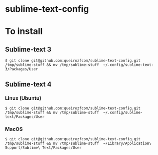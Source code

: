 # sublime-text-config

# To install

## Sublime-text 3

```
$ git clone git@github.com:queirozfcom/sublime-text-config.git /tmp/sublime-stuff && mv /tmp/sublime-stuff  ~/.config/sublime-text-3/Packages/User
```

## Sublime-text 4 

### Linux (Ubuntu)

```
$ git clone git@github.com:queirozfcom/sublime-text-config.git /tmp/sublime-stuff && mv /tmp/sublime-stuff  ~/.config/sublime-text/Packages/User
```

### MacOS

```
$ git clone git@github.com:queirozfcom/sublime-text-config.git /tmp/sublime-stuff && mv /tmp/sublime-stuff  ~/Library/Application\ Support/Sublime\ Text/Packages/User
```
